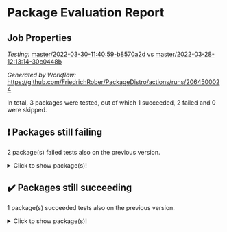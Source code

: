 # Package Evaluation Report

## Job Properties

*Testing:* [master/2022-03-30-11:40:59-b8570a2d](https://github.com/FriedrichRober/PackageDistro/blob/data/reports/master/2022-03-30-11:40:59-b8570a2d) vs [master/2022-03-28-12:13:14-30c0448b](https://github.com/FriedrichRober/PackageDistro/blob/data/reports/master/2022-03-28-12:13:14-30c0448b)

*Generated by Workflow:* https://github.com/FriedrichRober/PackageDistro/actions/runs/2064500024

In total, 3 packages were tested, out of which 1 succeeded, 2 failed and 0 were skipped.

## :exclamation: Packages still failing

2 package(s) failed tests also on the previous version.<details> <summary>Click to show package(s)!</summary>

- ace 5.4 <br>
- agt 0.2 <br>
</details>

## :heavy_check_mark: Packages still succeeding

1 package(s) succeeded tests also on the previous version.<details> <summary>Click to show package(s)!</summary>

- aclib 1.3.2 <br>
</details>

